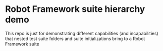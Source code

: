 # Robot Framework suite hierarchy demo
     
  This repo is just for demonstrating different capabilities (and incapabilities) that nested test suite folders and suite initializations bring to a Robot Framework suite
